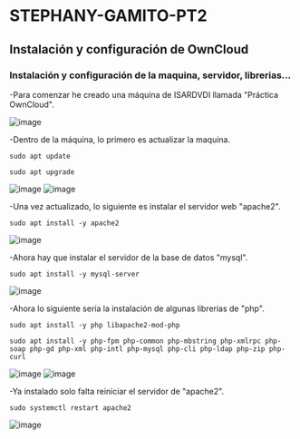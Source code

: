 # STEPHANY-GAMITO-PT2

## Instalación y configuración de OwnCloud

### Instalación y configuración de la maquina, servidor, librerias...

-Para comenzar he creado una máquina de ISARDVDI llamada "Práctica OwnCloud".

![image](https://github.com/user-attachments/assets/1f7e4d17-1ec0-46d3-b93f-62a65b6d7faf)

-Dentro de la máquina, lo primero es actualizar la maquina.
```console
sudo apt update
```
```console
sudo apt upgrade
```
![image](https://github.com/user-attachments/assets/065f8747-8fd0-4ba4-80b0-01710c2f5e21)
![image](https://github.com/user-attachments/assets/7c8b19e0-f95d-4ea9-b837-729a0386544e)

-Una vez actualizado, lo siguiente es instalar el servidor web "apache2".
```console
sudo apt install -y apache2
```
![image](https://github.com/user-attachments/assets/d07b9666-877d-4da3-b755-724cd6a4e563)

-Ahora hay que instalar el servidor de la base de datos "mysql".
```console
sudo apt install -y mysql-server
```
![image](https://github.com/user-attachments/assets/9c3dd9aa-f9d8-4809-8c22-d45024a78257)

-Ahora lo siguiente sería la instalación de algunas librerias de "php".
```console
sudo apt install -y php libapache2-mod-php
```
```console
sudo apt install -y php-fpm php-common php-mbstring php-xmlrpc php-soap php-gd php-xml php-intl php-mysql php-cli php-ldap php-zip php-curl
```
![image](https://github.com/user-attachments/assets/2db19255-b51f-431d-b677-48f200a52226)
![image](https://github.com/user-attachments/assets/b8760ae0-db12-4e1e-8e9c-5848a789ee48)

-Ya instalado solo falta reiniciar el servidor de "apache2".
```console
sudo systemctl restart apache2
```
![image](https://github.com/user-attachments/assets/abe8d21d-31ba-4cfc-930a-8b00f9eb3d2b)


